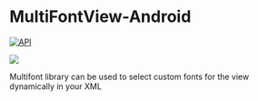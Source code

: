 # MultiFontView-Android

[![API](https://img.shields.io/badge/API-16%2B-brightgreen.svg?style=flat)](https://android-arsenal.com/api?level=16)

[![](https://jitpack.io/v/shashkiranr/MultiFontView-Android.svg)](https://jitpack.io/#shashkiranr/MultiFontView-Android)

Multifont library can be used to select custom fonts for the view dynamically in your XML
